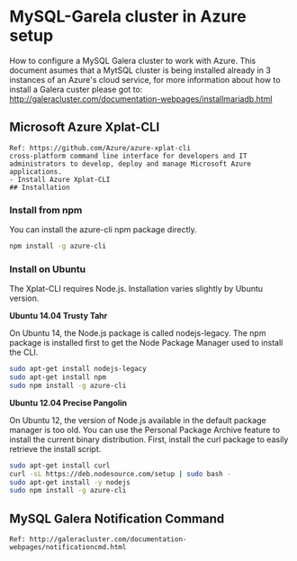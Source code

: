 # MySQL-Garela cluster in Azure setup
How to configure a MySQL Galera cluster to work with Azure.
This document asumes that a MytSQL cluster is being installed already in 3 instances of an Azure's cloud service, for more information about how to install a Galera custer please got to:
http://galeracluster.com/documentation-webpages/installmariadb.html

## Microsoft Azure Xplat-CLI
  
    Ref: https://github.com/Azure/azure-xplat-cli
    cross-platform command line interface for developers and IT administrators to develop, deploy and manage Microsoft Azure applications.
    - Install Azure Xplat-CLI
    ## Installation

### Install from npm

You can install the azure-cli npm package directly.
```bash
npm install -g azure-cli
```

### Install on Ubuntu
The Xplat-CLI requires Node.js. Installation varies slightly by Ubuntu version.

**Ubuntu 14.04 Trusty Tahr**

On Ubuntu 14, the Node.js package is called nodejs-legacy. The npm package is installed first to get the Node Package Manager used to install the CLI.

```bash
sudo apt-get install nodejs-legacy
sudo apt-get install npm
sudo npm install -g azure-cli
```
**Ubuntu 12.04 Precise Pangolin**

On Ubuntu 12, the version of Node.js available in the default package manager is too old. You can use the Personal Package Archive feature to install the current binary distribution. First, install the curl package to easily retrieve the install script.

```bash
sudo apt-get install curl
curl -sL https://deb.nodesource.com/setup | sudo bash -
sudo apt-get install -y nodejs
sudo npm install -g azure-cli
```

## MySQL Galera Notification Command

    Ref: http://galeracluster.com/documentation-webpages/notificationcmd.html
    

